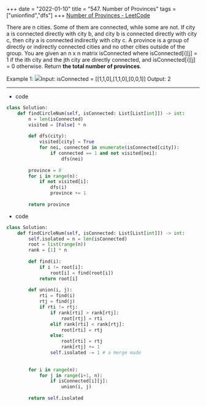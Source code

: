 +++ 
date = "2022-01-10"
title = "547. Number of Provinces"
tags = ["unionfind","dfs"]
+++
[Number of Provinces - LeetCode](https://leetcode.com/problems/number-of-provinces/)

There are n cities. Some of them are connected, while some are not. If city a is connected directly with city b, and city b is connected directly with city c, then city a is connected indirectly with city c.
A province is a group of directly or indirectly connected cities and no other cities outside of the group.
You are given an n x n matrix isConnected where isConnected[i][j] = 1 if the ith city and the jth city are directly connected, and isConnected[i][j] = 0 otherwise.
Return __the total number of provinces__.
 
Example 1:
![](https://assets.leetcode.com/uploads/2020/12/24/graph1.jpg)Input: isConnected = [[1,1,0],[1,1,0],[0,0,1]] Output: 2

---
- code
```py
class Solution:
    def findCircleNum(self, isConnected: List[List[int]]) -> int:
        n = len(isConnected)
        visited = [False] * n
        
        def dfs(city):
            visited[city] = True
            for nei, connected in enumerate(isConnected[city]):
                if connected == 1 and not visited[nei]:
                    dfs(nei)
                
        province = 0
        for i in range(n):
            if not visited[i]:
                dfs(i)
                province += 1
                
        return province      
```
- code
```py
class Solution:
    def findCircleNum(self, isConnected: List[List[int]]) -> int:
        self.isolated = n = len(isConnected)
        root = list(range(n))
        rank = [1] * n
        
        def find(i):
            if i != root[i]:
                root[i] = find(root[i])
            return root[i]
            
        def union(i, j):
            rti = find(i)
            rtj = find(j)
            if rti != rtj:
                if rank[rti] > rank[rtj]:
                    root[rtj] = rti
                elif rank[rti] < rank[rtj]:
                    root[rti] = rtj
                else:
                    root[rti] = rtj
                    rank[rtj] += 1
                self.isolated -= 1 # a merge made
                
                
        for i in range(n):
            for j in range(i+1, n):
                if isConnected[i][j]:
                    union(i, j)
                    
        return self.isolated
```
